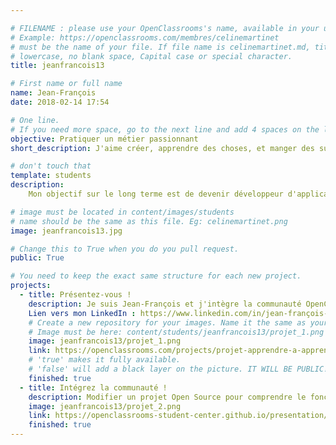 ```yaml
---

# FILENAME : please use your OpenClassrooms's name, available in your url.
# Example: https://openclassrooms.com/membres/celinemartinet
# must be the name of your file. If file name is celinemartinet.md, title is celinemartinet.
# lowercase, no blank space, Capital case or special character.
title: jeanfrancois13

# First name or full name
name: Jean-François
date: 2018-02-14 17:54

# One line.
# If you need more space, go to the next line and add 4 spaces on the left, as in 'description'.
objective: Pratiquer un métier passionnant
short_description: J'aime créer, apprendre des choses, et manger des sushis :-)

# don't touch that
template: students
description:
    Mon objectif sur le long terme est de devenir développeur d'applications IOS. Cette reconversion est essentielle pour me donner un second souffle dans ma carrière professionnelle et pouvoir enfin travailler dans un domaine qui me tient à coeur.

# image must be located in content/images/students
# name should be the same as this file. Eg: celinemartinet.png
image: jeanfrancois13.jpg

# Change this to True when you do you pull request.
public: True

# You need to keep the exact same structure for each new project.
projects:
  - title: Présentez-vous !
    description: Je suis Jean-François et j'intègre la communauté OpenClassRooms pour me former dans le développement d'applications IOS.
    Lien vers mon LinkedIn : https://www.linkedin.com/in/jean-françois-santolaria/
    # Create a new repository for your images. Name it the same as your nickname and profile picture.
    # Image must be here: content/students/jeanfrancois13/projet_1.png
    image: jeanfrancois13/projet_1.png
    link: https://openclassrooms.com/projects/projet-apprendre-a-apprendre
    # 'true' makes it fully available.
    # 'false' will add a black layer on the picture. IT WILL BE PUBLIC!
    finished: true
  - title: Intégrez la communauté !
    description: Modifier un projet Open Source pour comprendre le fonctionnement de Git, de Github et des pull requests. 
    image: jeanfrancois13/projet_2.png
    link: https://openclassrooms-student-center.github.io/presentation/students/jeanfrancois13.html
    finished: true
---
```

